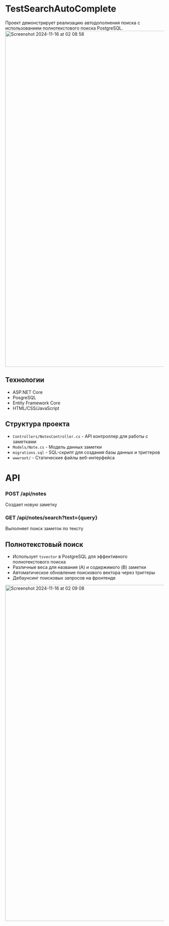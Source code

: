 # TestSearchAutoComplete
Проект демонстрирует реализацию автодополнения поиска с использованием полнотекстового поиска PostgreSQL.
<img width="1068" alt="Screenshot 2024-11-16 at 02 08 58" src="https://github.com/user-attachments/assets/4b0ef6d6-73b4-487a-b118-970bbf87447f">
## Технологии
- ASP.NET Core
- PosgreSQL
- Entity Framework Core
- HTML/CSS/JavaScript
## Структура проекта
- `Controllers/NotesController.cs` - API контроллер для работы с заметками
- `Models/Note.cs` - Модель данных заметки
- `migrations.sql` - SQL-скрипт для создания базы данных и триггеров
- `wwwroot/` - Статические файлы веб-интерфейса
# API
### POST /api/notes
Создает новую заметку
### GET /api/notes/search?text={query}
Выполняет поиск заметок по тексту
## Полнотекстовый поиск
- Использует `tsvector` в PostgreSQL для эффективного полнотекстового поиска
- Различные веса для названия (A) и содержимого (B) заметки
- Автоматическое обновление поискового вектора через триггеры
- Дебаунсинг поисковых запросов на фронтенде
<img width="1068" alt="Screenshot 2024-11-16 at 02 09 08" src="https://github.com/user-attachments/assets/4ff0141d-8d4c-4d14-9e89-900d01e2485b">
